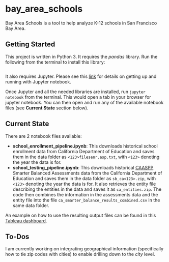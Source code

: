 # bay_area_schools
Bay Area Schools is a tool to help analyze K-12 schools in San Francisco Bay Area. 

## Getting Started
This project is written in Python 3. It requires the _pandas_ library. Run the following from the terminal to install this library:
```pip install pandas
```

It also requires Jupyter. Please see this [link](https://jupyter.org/install) for details on getting up and running with Jupyter notebook.

Once Jupyter and all the needed libraries are installed, run `jupyter notebook` from the terminal. This would open a tab in your browser for jupyter notebook. You can then open and run any of the available notebook files (see **Current State** section below).

## Current State
There are 2 notebook files available:
* **school_enrollment_pipeline.ipynb**: This downloads historical school enrollment data from California Department of Education and saves them in the data folder as `<123>filesenr.asp.txt`, with `<123>` denoting the year the data is for. 
* **school_testing_pipeline.ipynb**: This downloads historical [CAASPP](http://www.caaspp.org/) Smarter Balanced Assessments data from the California Department of Education and saves them in the data folder as `sb_ca<123>.zip`, with `<123>` denoting the year the data is for. It also retrieves the entity file describing the entities in the data and saves it as `ca_entities.zip`. The code then combines the information in the assessments data and the entity file into the file `ca_smarter_balance_results_combined.csv` in the same data folder.

An example on how to use the resulting output files can be found in this [Tableau dashboard](https://public.tableau.com/profile/oliv6177#!/vizhome/SchoolsintheBayArea/SchoolDemographics).

## To-Dos
I am currently working on integrating geographical information (specifically how to tie zip codes with cities) to enable drilling down to the _city_ level.
